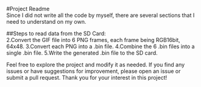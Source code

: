 #Project Readme  
Since I did not write all the code by myself, there are several sections that I need to understand on my own.

##Steps to read data from the SD Card:  
2.Convert the GIF file into 6 PNG frames, each frame being RGB16bit, 64x48.
3.Convert each PNG into a .bin file.
4.Combine the 6 .bin files into a single .bin file.
5.Write the generated .bin file to the SD card.

Feel free to explore the project and modify it as needed. If you find any issues or have suggestions for improvement, please open an issue or submit a pull request.
Thank you for your interest in this project!
